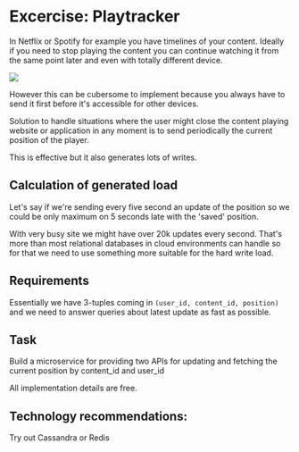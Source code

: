 # Excercise: Playtracker

In Netflix or Spotify for example you have timelines of your content.
Ideally if you need to stop playing the content you can continue watching it from the same point later and even with totally different device.


![](https://user-images.githubusercontent.com/608642/34182396-bdcbacd2-e51e-11e7-9df1-56141464535a.png)

However this can be cubersome to implement because you always have to send it first before it's accessible for other devices.

Solution to handle situations where the user might close the content playing website or application in any moment is to send periodically the current position of the player.

This is effective but it also generates lots of writes.

## Calculation of generated load

Let's say if we're sending every five second an update of the position so we could be only maximum on 5 seconds late with the 'saved' position.

With very busy site we might have over 20k updates every second.
That's more than most relational databases in cloud environments can handle so for that we need to use something more suitable for the hard write load.

## Requirements

Essentially we have 3-tuples coming in `(user_id, content_id, position)` and we need to answer queries about latest update as fast as possible.

## Task

Build a microservice for providing two APIs for updating and fetching the current position by content_id and user_id

All implementation details are free.


## Technology recommendations:
Try out Cassandra or Redis
